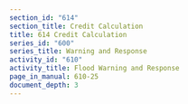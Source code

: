 ```yaml
---
section_id: "614"
section_title: Credit Calculation
title: 614 Credit Calculation
series_id: "600"
series_title: Warning and Response
activity_id: "610"
activity_title: Flood Warning and Response
page_in_manual: 610-25
document_depth: 3
---
```

